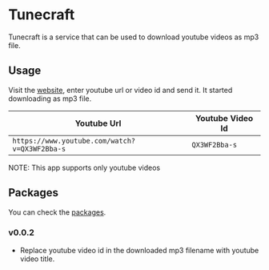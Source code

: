 # Tunecraft

Tunecraft is a service that can be used to download youtube videos as mp3 file.


## Usage

Visit the [website](https://tunecraft.root27.dev), enter youtube url or video id and send it. It started downloading as mp3 file.


| Youtube Url | Youtube Video Id |
| ---         | ---              |
| `https://www.youtube.com/watch?v=QX3WF2Bba-s` | `QX3WF2Bba-s`|


NOTE: This app supports only youtube videos


## Packages

You can check the [packages](https://github.com/root27/tunecraft/pkgs/container/tunecraft).

### v0.0.2

- Replace youtube video id in the downloaded mp3 filename with youtube video title.
